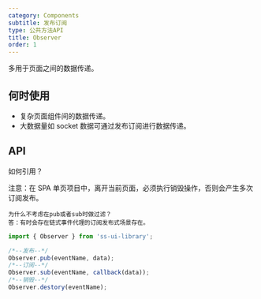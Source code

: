 ```yaml
---
category: Components
subtitle: 发布订阅
type: 公共方法API
title: Observer
order: 1
---
```


多用于页面之间的数据传递。

## 何时使用

- 复杂页面组件间的数据传递。
- 大数据量如 socket 数据可通过发布订阅进行数据传递。

## API

如何引用？

注意：在 SPA 单页项目中，离开当前页面，必须执行销毁操作，否则会产生多次订阅发布。

```
为什么不考虑在pub或者sub时做过滤？
答：有时会存在链式事件代理的订阅发布式场景存在。
```

```jsx
import { Observer } from 'ss-ui-library';

/*--发布--*/
Observer.pub(eventName, data);
/*--订阅--*/
Observer.sub(eventName, callback(data));
/*--销毁--*/
Observer.destory(eventName);
```

